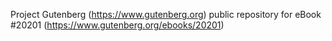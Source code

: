 Project Gutenberg (https://www.gutenberg.org) public repository for eBook #20201 (https://www.gutenberg.org/ebooks/20201)
